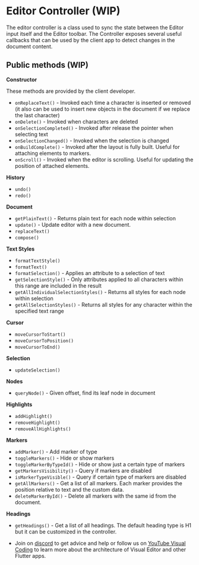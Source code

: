 # Editor Controller (WIP)
The editor controller is a class used to sync the state between the Editor input itself and the Editor toolbar. The Controller exposes several useful callbacks that can be used by the client app to detect changes in the document content.

## Public methods (WIP)

**Constructor**

These methods are provided by the client developer.

* `onReplaceText()` - Invoked each time a character is inserted or removed (it also can be used to insert new objects in the document if we replace the last character)
* `onDelete()` - Invoked when characters are deleted
* `onSelectionCompleted()` - Invoked after release the pointer when selecting text
* `onSelectionChanged()` - Invoked when the selection is changed
* `onBuildComplete()` - Invoked after the layout is fully built. Useful for attaching elements to markers.
* `onScroll()` - Invoked when the editor is scrolling. Useful for updating the position of attached elements.

**History**

* `undo()`
* `redo()`

**Document**

* `getPlainText()` - Returns plain text for each node within selection
* `update()` - Update editor with a new document.
* `replaceText()`
* `compose()`

**Text Styles**

* `formatTextStyle()`
* `formatText()`
* `formatSelection()` - Applies an attribute to a selection of text
* `getSelectionStyle()` - Only attributes applied to all characters within this range are included in the result
* `getAllIndividualSelectionStyles()` - Returns all styles for each node within selection
* `getAllSelectionStyles()` - Returns all styles for any character within the specified text range

**Cursor**

* `moveCursorToStart()`
* `moveCursorToPosition()`
* `moveCursorToEnd()`

**Selection**

* `updateSelection()`

**Nodes**

* `queryNode()` - Given offset, find its leaf node in document

**Highlights**

* `addHighlight()`
* `removeHighlight()`
* `removeAllHighlights()`

**Markers**

* `addMarker()` - Add marker of type
* `toggleMarkers()` - Hide or show markers
* `toggleMarkerByTypeId()` - Hide or show just a certain type of markers
* `getMarkersVisibility()` - Query if markers are disabled
* `isMarkerTypeVisible()` - Query if certain type of markers are disabled
* `getAllMarkers()` - Get a list of all markers. Each marker provides the position relative to text and the custom data.
* `deleteMarkerById()` - Delete all markers with the same id from the document.


**Headings**

* `getHeadings()` - Get a list of all headings. The default heading type is H1 but it can be customized in the controller.

* Join on [discord](https://discord.gg/XpGygmXde4) to get advice and help or follow us on [YouTube Visual Coding](https://www.youtube.com/channel/UC2-5lfNbbErIds0Iuai8yfA) to learn more about the architecture of Visual Editor and other Flutter apps.